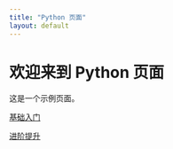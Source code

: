 ```yaml
---
title: "Python 页面"
layout: default
---
```

# 欢迎来到 Python 页面

这是一个示例页面。



[基础入门](./基础入门.md)

[进阶提升](./进阶提升.md)
